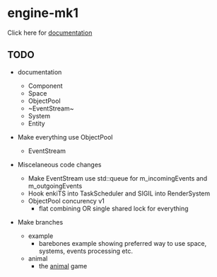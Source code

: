 # engine-mk1
Click here for [documentation](https://razaron.github.io/engine-mk1/ "Documentation")
## TODO
- documentation
    - Component
    - Space
    - ObjectPool
    - ~EventStream~
    - System
    - Entity
    
- Make everything use ObjectPool
    - EventStream
    
- Miscelaneous code changes
    - Make EventStream use std::queue for m_incomingEvents and m_outgoingEvents
    - Hook enkiTS into TaskScheduler and SIGIL into RenderSystem
    - ObjectPool concurency v1
        - flat combining OR single shared lock for everything
- Make branches
    - example
        - barebones example showing preferred way to use space, systems, events processing etc.
    - animal
        - the [animal](https://trello.com/b/tYrgDzDo/animal-v1 "Trello") game
